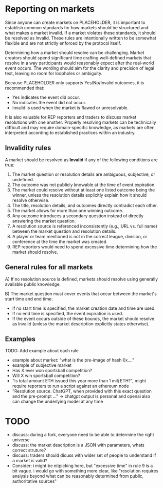# Reporting on markets

Since anyone can create markets on PLACEHOLDER, it is important to establish common standards for how markets should be structured and what makes a market invalid. If a market violates these standards, it should be resolved as Invalid. These rules are intentionally written to be somewhat flexible and are not strictly enforced by the protocol itself.

Determining how a market should resolve can be challenging. Market creators should spend significant time crafting well-defined markets that resolve in a way participants would reasonably expect after the real-world event occurs. The wording should aim for the clarity and precision of legal text, leaving no room for loopholes or ambiguity.

Because PLACEHOLDER only supports Yes/No/Invalid outcomes, it is recommended that:

* Yes indicates the event did occur.
* No indicates the event did not occur.
* Invalid is used when the market is flawed or unresolvable.

It is also valuable for REP reporters and traders to discuss market resolutions with one another. Properly resolving markets can be technically difficult and may require domain-specific knowledge, as markets are often interpreted according to established practices within an industry.

## Invalidity rules
A market should be resolved as **Invalid** if any of the following conditions are true:

1. The market question or resolution details are ambiguous, subjective, or undefined.
2. The outcome was not publicly knowable at the time of event expiration.
3. The market could resolve without at least one listed outcome being the winner, unless the resolution details explicitly explain how it should resolve otherwise.
4. The title, resolution details, and outcomes directly contradict each other.
5. The market allows for more than one winning outcome.
6. Any outcome introduces a secondary question instead of directly answering the market question.
7. A resolution source is referenced inconsistently (e.g., URL vs. full name) between the market question and resolution details.
8. A player or team mentioned is not in the correct league, division, or conference at the time the market was created.
9. REP reporters would need to spend excessive time determining how the market should resolve.

## General rules for all markets
A) If no resolution source is defined, markets should resolve using generally available public knowledge.

B) The market question must cover events that occur between the market's start time and end time:
* If no start time is specified, the market creation date and time are used.
* If no end time is specified, the event expiration is used.
* If the event occurs outside of these bounds, the market should resolve as Invalid (unless the market description explicitly states otherwise).

## Examples
TODO: Add example about each rule
- example about market: "what is the pre-image of hash 0x...."
- example of subjective market
- Has X ever won sportsball competition?
- Will X win sportsball competition?
- "Is total amount ETH issued this year more than 1 milj ETH?", might require reporters to run a script against an ethereum node
- "Resolution source: ChatGPT, when provided with this exact question and the pre-prompt ..." -> chatgpt output is personal and openai also can change the underlying model at any time

# TODO
- discuss: during a fork, everyone need to be able to determine the right universe
- discuss: the market description is a JSON with parameters, whats correct struture?
- discuss: traders should dicuss with wider set of people to understand if a market is valid?
- Consider: i might be nitpicking here, but "excessive time" in rule 9 is a bit vague. i would go with something more clear, like "resolution requires analysis beyond what can be reasonably determined from public, authoritative sources"
